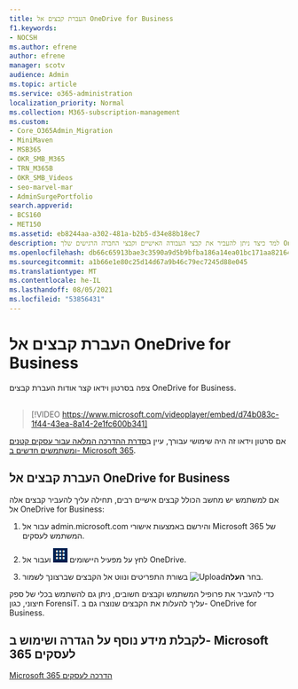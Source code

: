 ```yaml
---
title: העברת קבצים אל OneDrive for Business
f1.keywords:
- NOCSH
ms.author: efrene
author: efrene
manager: scotv
audience: Admin
ms.topic: article
ms.service: o365-administration
localization_priority: Normal
ms.collection: M365-subscription-management
ms.custom:
- Core_O365Admin_Migration
- MiniMaven
- MSB365
- OKR_SMB_M365
- TRN_M365B
- OKR_SMB_Videos
- seo-marvel-mar
- AdminSurgePortfolio
search.appverid:
- BCS160
- MET150
ms.assetid: eb8244aa-a302-481a-b2b5-d34e88b18ec7
description: למד כיצד ניתן להעביר את קבצי העבודה האישיים וקבצי החברה הרגישים שלך OneDrive for Business בכמה שלבים פשוטים בלבד.
ms.openlocfilehash: db66c65913bae3c3590a9d5b9bfba186a14ea01bc171aa82164c840e02fd4ed8
ms.sourcegitcommit: a1b66e1e80c25d14d67a9b46c79ec7245d88e045
ms.translationtype: MT
ms.contentlocale: he-IL
ms.lasthandoff: 08/05/2021
ms.locfileid: "53856431"
---
```

# <a name="move-files-to-onedrive-for-business"></a>העברת קבצים אל OneDrive for Business

צפה בסרטון וידאו קצר אודות העברת קבצים OneDrive for Business.<br><br>

> [!VIDEO https://www.microsoft.com/videoplayer/embed/d74b083c-1f44-43ea-8a14-2e1fc600b341] 

אם סרטון וידאו זה היה שימושי עבורך, עיין ב[סדרת ההדרכה המלאה עבור עסקים קטנים ומשתמשים חדשים ב- Microsoft 365](../business-video/index.yml).


## <a name="move-files-to-onedrive-for-business"></a>העברת קבצים אל OneDrive for Business

אם למשתמש יש מחשב הכולל קבצים אישיים רבים, תחילה עליך להעביר קבצים אלה אל OneDrive for Business:
  
1. עבור אל admin.microsoft.com והירשם באמצעות אישורי Microsoft 365 של המשתמש לעסקים.

2. לחץ על מפעיל היישומים ![The app launcher icon in Office 365](../media/7502f4ec-3c9a-435d-a7b4-b9cda85189a7.png) ועבור אל OneDrive. 
    
3. בחר **העלה**![Upload](../media/d9b963b8-10af-42e2-953d-360301b83d3c.png) בשורת התפריטים ונווט אל הקבצים שברצונך לשמור. 
    
כדי להעביר את פרופיל המשתמש וקבצים חשובים, ניתן גם להשתמש בכלי של ספק חיצוני, כגון ForensiT. עליך להעלות את הקבצים שנוצרו גם ב- OneDrive for Business.
  
## <a name="for-more-on-setting-up-and-using-microsoft-365-for-business"></a>לקבלת מידע נוסף על הגדרה ושימוש ב- Microsoft 365 לעסקים

[Microsoft 365 הדרכה לעסקים](../business-video/index.yml)
